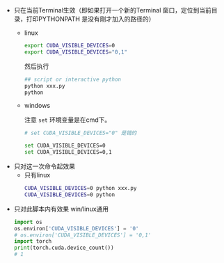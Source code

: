 - 只在当前Terminal生效（即如果打开一个新的Terminal 窗口，定位到当前目录，打印PYTHONPATH 是没有刚才加入的路径的）
    - linux
      ```bash
      export CUDA_VISIBLE_DEVICES=0
      export CUDA_VISIBLE_DEVICES="0,1"
      ```
      然后执行
      ```bash
      ## script or interactive python
      python xxx.py
      python
      ```
    - windows

      注意 `set` 环境变量是在cmd下。
      ```bash
      # set CUDA_VISIBLE_DEVICES="0" 是错的
      
      set CUDA_VISIBLE_DEVICES=0
      set CUDA_VISIBLE_DEVICES=0,1
      ```
- 只对这一次命令起效果
    - 只有linux
      ```bash
      CUDA_VISIBLE_DEVICES=0 python xxx.py
      CUDA_VISIBLE_DEVICES=0 python
      ```
- 只对此脚本内有效果
    win/linux通用
    ```python
    import os
    os.environ['CUDA_VISIBLE_DEVICES'] = '0'
    # os.environ['CUDA_VISIBLE_DEVICES'] = '0,1'
    import torch
    print(torch.cuda.device_count())
    # 1
    ```